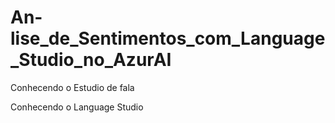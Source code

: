 # An-lise_de_Sentimentos_com_Language_Studio_no_AzurAI
Conhecendo o Estudio de fala

Conhecendo o Language Studio
